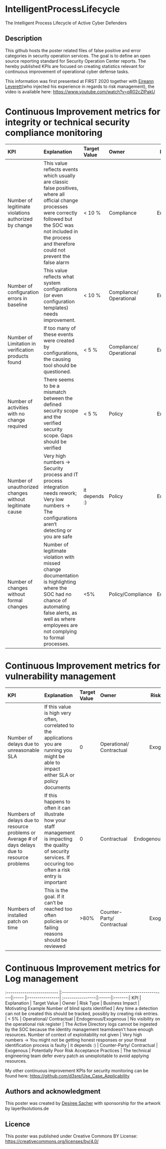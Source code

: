 # IntelligentProcessLifecycle
The Intelligent Process Lifecycle of Active Cyber Defenders

## Description
This github hosts the poster related files of false positive and error categories in security operation services. The goal is to define an open source reporting standard for Security Operation Center reports. The hereby published KPIs are focused on creating statistics relevant for continuous improvement of operational cyber defense tasks.

This information was first presented at FIRST 2020 together with [Eireann Leverett](https://github.com/blackswanburst)(who injected his experience in regards to risk management), the video is available here: https://www.youtube.com/watch?v=pR02cZlPakU

# Continuous Improvement metrics for integrity or technical security compliance monitoring
KPI | Explanation | Target Value | Owner | Risk Type | Business Impact | Motivating Example
 :-------------------------- |:----------------------------------------------------| :----- |:---------------- |:----------------:|:------|:-----|
 Number of legitimate violations authorized by change | This value reflects events which usually are classic false positives, where all official change processes were correctly followed but the SOC was not included in the process and therefore could not prevent the false alarm | < 10 % | Compliance | Endogenous
 Number of configuration errors in baseline | This value reflects what system configurations (or even configuration templates) needs improvement. | < 10 % | Compliance/ Operational | Endogenous
 Number of Limitation in verification products found | If too many of these events were created by configurations, the causing tool should be questioned. | < 5 % | Compliance/ Operational | Endogenous
 Number of activities with no change required | There seems to be a mismatch between the defined security scope and the verified security scope. Gaps should be verified | < 5 % | Policy | Endogenous
Number of unauthorized changes without legitimate cause | Very high numbers → Security process and IT process integration needs rework; Very low numbers → The configurations aren‘t detecting or you are safe | it depends :) | Policy | Endogenous
Number of changes without formal changes | Number of legitimate violation with missed change documentation is highlighting where the SOC had no chance of automating false alerts, as well as where employees are not complying to formal processes. | <5% | Policy/Compliance | Endogenous

# Continuous Improvement metrics for vulnerability management
KPI | Explanation | Target Value | Owner | Risk Type | Business Impact | Motivating Example
 :-------------------------- |:----------------------------------------------------|:----- |:----------------| :----------------:|:------|:-------:|
Number of delays due to unreasonable SLA | If this value is high very often, correlated to the applications you are running you might be able to impact either SLA or policy documents | 0 | Operational/ Contractual | Exogenous
Numbers of delays due to resource problems or Average # of days delays due to resource problems | If this happens to often it can illustrate how your staff management is impacting the quality of security services. If occuring too often a risk entry is important | 0 | Contractual | Endogenous/Exogenous
Numbers of installed patch on time | This is the goal. If it can’t be reached too often policies or failing reasons should be reviewed | >80% | Counter-Party/ Contractual | Exogenous

# Continuous Improvement metrics for Log management
 :-------------------------- |:----------------------------------------------------|:----- |:----------------| :----------------:|:------|:-------:|
KPI | Explanation | Target Value | Owner | Risk Type | Business Impact | Motivating Example
Number of blind spots identified | Any time a detection can not be created this should be tracked, possibly by creating risk entries. | < 5% | Operational/ Contractual | Endogenous/Exogenous | No visibility on the operational risk register | The Active Directory logs cannot be ingested by the SOC because the identity management teamdoesn't have enough resources.
Number of context of exploitability not given | Very high numbers → You might not be getting honest responses or your threat identification process is faulty | it depends :) | Counter-Party/ Contractual | Exogenous | Potentially Poor Risk Acceptance Practices | The technical engineering team defer every patch as unexploitable to avoid applying resources.


My other continuous improvement KPIs for security monitoring can be found here: https://github.com/d3sre/Use_Case_Applicability 


## Authors and acknowledgment
This poster was created by [Desiree Sacher](http://www.twitter.com/d3sre) with sponsorship for the artwork by layer9solutions.de


## Licence
This poster was published under Creative Commons BY License: https://creativecommons.org/licenses/by/4.0/

